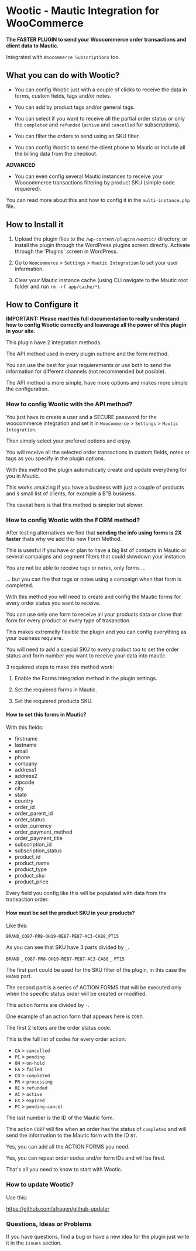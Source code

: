 # Wootic - Mautic Integration for WooCommerce

**The FASTER PLUGIN to send your Woocommerce order transactions and client data to Mautic.**

Integrated with `Woocommerce Subscriptions` too.

## What you can do with Wootic?

* You can config Wootic just with a couple of clicks to receive the data in forms, custom fields, tags and/or notes.

* You can add by product tags and/or general tags.

* You can select if you want to receive all the partial order status or only the `completed` and `refunded` (`active` and `cancelled` for subscriptions).

* You can filter the orders to send using an SKU filter. 

* You can config Wootic to send the client phone to Mautic or include all the billing data from the checkout.

**ADVANCED** 

* You can even config several Mautic instances to receive your Woocommerce transactions filtering by product SKU (simple code requiered).

You can read more about this and how to config it in the `multi-instance.php` file.


## How to Install it

1. Upload the plugin files to the `/wp-content/plugins/wootic/` directory, or install the plugin through the WordPress plugins screen directly. Activate through the 'Plugins' screen in WordPress.

1. Go to `Woocommerce` > `Settings` > `Mautic Integration` to set your user information.

1. Clear your Mautic instance cache (using CLI navigate to the Mautic root folder and run `rm -rf app/cache/*`).


## How to Configure it

**IMPORTANT: Please read this full documentation to really understand how to config Wootic correctly and leaverage all the power of this plugin in your site.**

This plugin have 2 integration methods.

The API method used in every plugin outhere and the form method.

You can use the best for your requierements or use both to send the information for different channels (not recommended but posible).

The API method is more simple, have more options and makes more simple the configuration.

### How to config Wootic with the API method? 

You just have to create a user and a SECURE password for the woocommerce integration and set it in `Woocommerce` > `Settings` > `Mautic Integration`.

Then simply select your prefered options and enjoy.

You will receive all the selected order transactions in custom fields, notes or tags as you specify in the plugin options.

With this method the plugin automatically create and update everything for you in Mautic.

This works amaizing if you have a business with just a couple of products and s small list of clients, for example a B"B business.

The caveat here is that this method is simpler but slower.

### How to config Wootic with the FORM method? 

After testing alternatives we find that **sending the info using forms is 2X faster** thats why we add this new Form Method.

This is usesful if you have or plan to have a big list of contacts in Mautic or several campaigns and segment filters that could slowdown your instance.

You are not be able to receive `tags` or `notes`, only forms ... 

... but you can fire that tags or notes using a campaign when that form is completed.

With this method you will need to create and config the Mautic forms for every order status you want to receive.

You can use only one form to receive all your products data or clone that form for every product or every type of trasanction.

This makes extremelly flexible the plugin and you can config everything as your business requiere.

You will need to add a special SKU to every product too to set the order status and form number you want to receive your data into mautic.

3 requiered steps to make this method work:

1. Enable the Forms Integration method in the plugin settings.

1. Set the requiered forms in Mautic.

1. Set the requiered products SKU.


#### How to set this forms in Mautic?

With this fields:

* firstname
* lastname
* email
* phone
* company
* address1
* address2
* zipcode
* city
* state
* country
* order_id
* order_parent_id
* order_status
* order_currency
* order_payment_method
* order_payment_title
* subscription_id
* subscription_status
* product_id
* product_name
* product_type
* product_sku
* product_price

Every field you config like this will be populated with data from the transaction order.


#### How must be set the product SKU in your products?

Like this:

`BRAND_CO87-PR8-OH19-RE87-PE87-AC3-CA88_PT15`

As you can see that SKU have 3 parts divided by `_`.

`BRAND`  `_`  `CO87-PR8-OH19-RE87-PE87-AC3-CA88`  `_`  `PT15`

The first part could be used for the SKU filter of the plugin, in this case the `BRAND` part.

The second part is a series of ACTION FORMS that will be executed only when the specific status order will be created or modified.

This action forms are divided by `-`.

One example of an action form that appears here is `CO87`.

The first 2 letters are the order status code.

This is the full list of codes for every order action:


* `CA` > `cancelled`
* `PE` > `pending`
* `OH` > `on-hold`
* `FA` > `failed`
* `CO` > `completed`
* `PR` > `processing`
* `RE` > `refunded`
* `AC` > `active`
* `EX` > `expired`
* `PC` > `pending-cancel`


The last number is the ID of the Mautic form.

This action `CO87` will fire when an order has the status of `completed` and will send the information to the Mautic form with the ID `87`.

Yes, you can add all the ACTION FORMS you need.

Yes, you can repeat order codes and/or form IDs and will be fired.

That's all you need to know to start with Wootic.


### How to update Wootic?

Use this:

https://github.com/afragen/github-updater


### Questions, Ideas or Problems

If you have questions, find a bug or have a new idea for the plugin just write it in the `issues` section.



